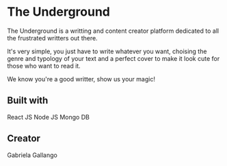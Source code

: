# The Underground

The Underground is a writting and content creator platform dedicated to all the frustrated writters out there. 

It's very simple, you just have to write whatever you want, choising the genre and typology of your text and a perfect cover to make it look cute for those who want to read it. 

We know you're a good writter, show us your magic!

## Built with

React JS
Node JS
Mongo DB

## Creator
Gabriela Gallango
